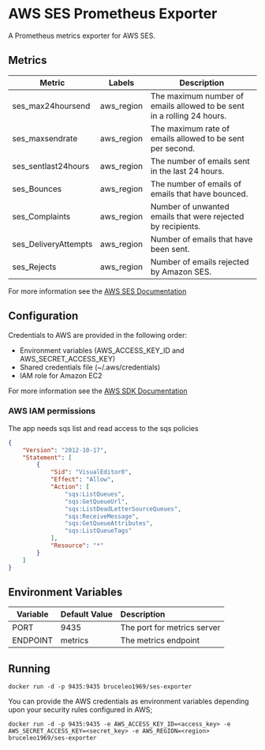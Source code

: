# AWS SES Prometheus Exporter

A Prometheus metrics exporter for AWS SES.

## Metrics

| Metric  | Labels | Description |
| ------  | ------ | ----------- |
| ses\_max24hoursend | aws_region | The maximum number of emails allowed to be sent in a rolling 24 hours. |
| ses\_maxsendrate | aws_region | The maximum rate of emails allowed to be sent per second. |
| ses\_sentlast24hours | aws_region | The number of emails sent in the last 24 hours. |
| ses\_Bounces | aws_region | The number of emails of emails that have bounced. |
| ses\_Complaints | aws_region | Number of unwanted emails that were rejected by recipients. |
| ses\_DeliveryAttempts | aws_region | Number of emails that have been sent. |
| ses\_Rejects | aws_region | Number of emails rejected by Amazon SES. |

For more information see the [AWS SES Documentation](https://docs.aws.amazon.com/AWSSimpleQueueService/latest/SESDeveloperGuide/sqs-message-attributes.html)

## Configuration

Credentials to AWS are provided in the following order:

- Environment variables (AWS\_ACCESS\_KEY\_ID and AWS\_SECRET\_ACCESS\_KEY)
- Shared credentials file (~/.aws/credentials)
- IAM role for Amazon EC2

For more information see the [AWS SDK Documentation](https://docs.aws.amazon.com/sdk-for-go/v1/developer-guide/configuring-sdk.html)

### AWS IAM permissions

The app needs sqs list and read access to the sqs policies

```json
{
    "Version": "2012-10-17",
    "Statement": [
        {
            "Sid": "VisualEditor0",
            "Effect": "Allow",
            "Action": [
                "sqs:ListQueues",
                "sqs:GetQueueUrl",
                "sqs:ListDeadLetterSourceQueues",
                "sqs:ReceiveMessage",
                "sqs:GetQueueAttributes",
                "sqs:ListQueueTags"
            ],
            "Resource": "*"
        }
    ]
}
```

## Environment Variables
| Variable      | Default Value | Description                                                  |
|---------------|:---------|:-------------------------------------------------------------|
| PORT          | 9435     | The port for metrics server                                  |
| ENDPOINT      | metrics  | The metrics endpoint                                         |



## Running

```docker run -d -p 9435:9435 bruceleo1969/ses-exporter```

You can provide the AWS credentials as environment variables depending upon your security rules configured in AWS;

```docker run -d -p 9435:9435 -e AWS_ACCESS_KEY_ID=<access_key> -e AWS_SECRET_ACCESS_KEY=<secret_key> -e AWS_REGION=<region>  bruceleo1969/ses-exporter```


